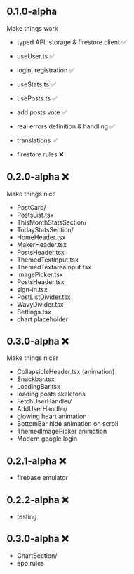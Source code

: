 ## 0.1.0-alpha

Make things work

- typed API: storage & firestore client ✅
- useUser.ts ✅
- login, registration ✅

- useStats.ts ✅

- usePosts.ts ✅

- add posts vote ✅

- real errors definition & handling ✅

- translations ✅

- firestore rules ❌

## 0.2.0-alpha ❌

Make things nice

- PostCard/
- PostsList.tsx
- ThisMonthStatsSection/
- TodayStatsSection/
- HomeHeader.tsx
- MakerHeader.tsx
- PostsHeader.tsx
- ThemedTextInput.tsx
- ThemedTextareaInput.tsx
- ImagePicker.tsx
- PostsHeader.tsx
- sign-in.tsx
- PostListDivider.tsx
- WavyDivider.tsx
- Settings.tsx
- chart placeholder

## 0.3.0-alpha ❌

Make things nicer

- CollapsibleHeader.tsx (animation)
- Snackbar.tsx
- LoadingBar.tsx
- loading posts skeletons
- FetchUserHandler/
- AddUserHandler/
- glowing heart animation
- BottomBar hide animation on scroll
- ThemedImagePicker animation
- Modern google login

## 0.2.1-alpha ❌

- firebase emulator

## 0.2.2-alpha ❌

- testing

## 0.3.0-alpha ❌

- ChartSection/
- app rules
